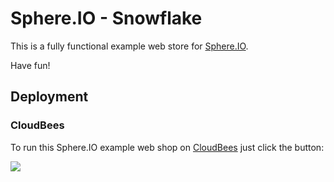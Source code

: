 Sphere.IO - Snowflake
=====================

This is a fully functional example web store for [Sphere.IO](http://sphere.io).

Have fun!

## Deployment

### CloudBees

To run this Sphere.IO example web shop on [CloudBees](http://cloudbees.com) just click the button:

<a href="https://grandcentral.cloudbees.com/?CB_clickstart=https://raw.github.com/commercetools/sphere-snowflake/master/deploy/cloudbees/clickstart.json"><img src="https://d3ko533tu1ozfq.cloudfront.net/clickstart/deployInstantly.png"/></a>
